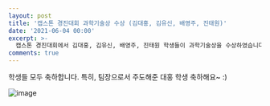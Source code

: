 ```yaml
---
layout: post
title: '캡스톤 경진대회 과학기술상 수상 (김대홍, 김유신, 배영주, 진태원)'
date: '2021-06-04 00:00'
excerpt: >-
  캡스톤 경진대회에서 김대홍, 김유신, 배영주, 진태원 학생들이 과학기술상을 수상하였습니다. 
comments: true
---
```

학생들 모두 축하합니다. 
특히, 팀장으로서 주도해준 대홍 학생 축하해요~ :)

![image](https://user-images.githubusercontent.com/32427749/130400242-c17548e9-0916-46d9-87f5-e4e0fda99e18.png)

